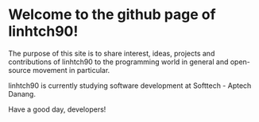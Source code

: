 # Welcome to the github page of linhtch90!

The purpose of this site is to share interest, ideas, projects and contributions of linhtch90 to the programming world in general and open-source movement in particular.

linhtch90 is currently studying software development at Softtech - Aptech Danang.

Have a good day, developers!
